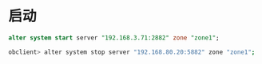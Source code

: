 # 启动

```sql
alter system start server "192.168.3.71:2882" zone "zone1";
```

```bash
obclient> alter system stop server "192.168.80.20:5882" zone "zone1";
```
